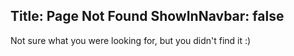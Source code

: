 ﻿Title: Page Not Found
ShowInNavbar: false
---
Not sure what you were looking for, but you didn't find it :)
